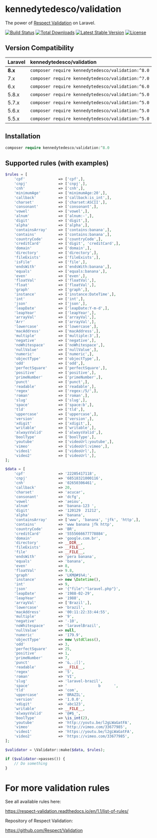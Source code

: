 kennedytedesco/validation
==========

The power of [Respect Validation](https://github.com/Respect/Validation) on Laravel.

[![Build Status](https://travis-ci.org/KennedyTedesco/Validation.svg)](https://travis-ci.org/KennedyTedesco/Validation)
[![Total Downloads](https://poser.pugx.org/KennedyTedesco/Validation/downloads.svg)](https://packagist.org/packages/KennedyTedesco/Validation)
[![Latest Stable Version](https://poser.pugx.org/KennedyTedesco/Validation/v/stable.svg)](https://packagist.org/packages/KennedyTedesco/Validation)
[![License](https://poser.pugx.org/orchestra/testbench/license)](https://packagist.org/packages/orchestra/testbench)

## Version Compatibility

Laravel  | kennedytedesco/validation
:---------|:----------
**8.x**  | `composer require kennedytedesco/validation:^8.0`
7.x  | `composer require kennedytedesco/validation:^7.0`
6.x  | `composer require kennedytedesco/validation:^6.0`
5.8.x    | `composer require kennedytedesco/validation:^5.0`
5.7.x    | `composer require kennedytedesco/validation:^5.0`
5.6.x    | `composer require kennedytedesco/validation:^5.0`
5.5.x    | `composer require kennedytedesco/validation:^5.0`

## Installation

```php
composer require kennedytedesco/validation:^8.0
```

## Supported rules (with examples)

```php
$rules = [
    'cpf'               => ['cpf',],
    'cnpj'              => ['cnpj',],
    'cnh'               => ['cnh',],
    'minimumAge'        => ['minimumAge:20',],
    'callback'          => ['callback:is_int',],
    'charset'           => ['charset:ASCII',],
    'consonant'         => ['consonant',],
    'vowel'             => ['vowel',],
    'alnum'             => ['alnum:-',],
    'digit'             => ['digit',],
    'alpha'             => ['alpha',],
    'containsArray'     => ['contains:banana',],
    'contains'          => ['contains:banana',],
    'countryCode'       => ['countryCode',],
    'creditCard'        => ['digit', 'creditCard',],
    'domain'            => ['domain',],
    'directory'         => ['directory',],
    'fileExists'        => ['fileExists',],
    'isFile'            => ['file',],
    'endsWith'          => ['endsWith:banana',],
    'equals'            => ['equals:banana',],
    'even'              => ['even',],
    'floatVal'          => ['floatVal',],
    'float'             => ['floatVal',],
    'graph'             => ['graph',],
    'instance'          => ['instance:DateTime',],
    'int'               => ['int',],
    'json'              => ['json',],
    'leapDate'          => ['leapDate:Y-m-d',],
    'leapYear'          => ['leapYear',],
    'arrayVal'          => ['arrayVal',],
    'Arr'               => ['arrayVal',],
    'lowercase'         => ['lowercase',],
    'macAddress'        => ['macAddress',],
    'multiple'          => ['multiple:3',],
    'negative'          => ['negative',],
    'noWhitespace'      => ['noWhitespace',],
    'nullValue'         => ['nullValue',],
    'numeric'           => ['numeric',],
    'objectType'        => ['objectType',],
    'odd'               => ['odd',],
    'perfectSquare'     => ['perfectSquare',],
    'positive'          => ['positive',],
    'primeNumber'       => ['primeNumber',],
    'punct'             => ['punct',],
    'readable'          => ['readable',],
    'regex'             => ['regex:/5/',],
    'roman'             => ['roman',],
    'slug'              => ['slug',],
    'space'             => ['space:b',],
    'tld'               => ['tld',],
    'uppercase'         => ['uppercase',],
    'version'           => ['version',],
    'xdigit'            => ['xdigit',],
    'writable'          => ['writable',],
    'alwaysValid'       => ['alwaysValid',],
    'boolType'          => ['boolType',],
    'youtube'           => ['videoUrl:youtube',],
    'vimeo'             => ['videoUrl:vimeo',],
    'video1'            => ['videoUrl',],
    'video2'            => ['videoUrl',],
];

$data = [
    'cpf'               => '22205417118',
    'cnpj'              => '68518321000116',
    'cnh'               => '02650306461',
    'callback'          => 20,
    'charset'           => 'acucar',
    'consonant'         => 'dcfg',
    'vowel'             => 'aeiou',
    'alnum'             => 'banana-123 ',
    'digit'             => '120129  21212',
    'alpha'             => 'banana',
    'containsArray'     => ['www', 'banana', 'jfk', 'http',],
    'contains'          => 'www banana jfk http',
    'countryCode'       => 'BR',
    'creditCard'        => '5555666677778884',
    'domain'            => 'google.com.br',
    'directory'         => __DIR__,
    'fileExists'        => __FILE__,
    'file'              => __FILE__,
    'endsWith'          => 'pera banana',
    'equals'            => 'banana',
    'even'              => 8,
    'floatVal'          => 9.8,
    'graph'             => 'LKM@#$%4;',
    'instance'          => new \Datetime(),
    'int'               => 9,
    'json'              => '{"file":"laravel.php"}',
    'leapDate'          => '1988-02-29',
    'leapYear'          => '1988',
    'arrayVal'          => ['Brazil',],
    'lowercase'         => 'brazil',
    'macAddress'        => '00:11:22:33:44:55',
    'multiple'          => '9',
    'negative'          => '-10',
    'noWhitespace'      => 'laravelBrazil',
    'nullValue'         => null,
    'numeric'           => '179.9',
    'objectType'        => new \stdClass(),
    'odd'               => 3,
    'perfectSquare'     => 25,
    'positive'          => 1,
    'primeNumber'       => 7,
    'punct'             => '&,.;[]',
    'readable'          => __FILE__,
    'regex'             => '5',
    'roman'             => 'VI',
    'slug'              => 'laravel-brazil',
    'space'             => '              b      ',
    'tld'               => 'com',
    'uppercase'         => 'BRAZIL',
    'version'           => '1.0.0',
    'xdigit'            => 'abc123',
    'writable'          => __FILE__,
    'alwaysValid'       => '@#$_',
    'boolType'          => \is_int(2),
    'youtube'           => 'http://youtu.be/l2gLWaGatFA',
    'vimeo'             => 'http://vimeo.com/33677985',
    'video1'            => 'https://youtu.be/l2gLWaGatFA',
    'video2'            => 'https://vimeo.com/33677985',
];

$validator = \Validator::make($data, $rules);

if ($validator->passes()) {
    // Do something
}
```

# For more validation rules

See all available rules here:

https://respect-validation.readthedocs.io/en/1.1/list-of-rules/

Repository of Respect Validation:

https://github.com/Respect/Validation
